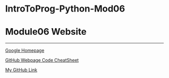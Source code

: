 # IntroToProg-Python-Mod06

# Module06 Website
---
[Google Homepage](https://www.google.com "Google's Homepage")

[GitHub Webpage Code CheatSheet](https://github.com/adam-p/markdown-here/wiki/Markdown-Cheatsheet)

[My GitHub Link](https://ct-allen.github.io/IntroToProg-Python-Mod06/)
